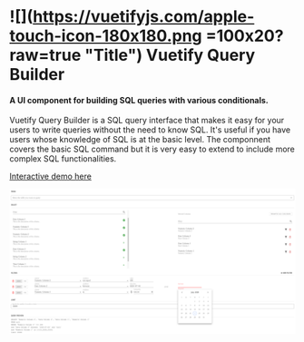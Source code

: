 ![](https://vuetifyjs.com/apple-touch-icon-180x180.png =100x20?raw=true "Title")
Vuetify Query Builder
======


#### A UI component for building SQL queries with various conditionals.

Vuetify Query Builder is a SQL query interface that makes it easy for your users to write queries without the need to know SQL. It's useful if you have users whose knowledge of SQL is at the basic level. The componnent covers the basic SQL command but it is very easy to extend to include more complex SQL functionalities.


[Interactive demo here](https://codepen.io/TamerKhraisha/pen/abbYvjm)


![Demo screenshot](src/assets/screenshot.png?raw=true "Title")
